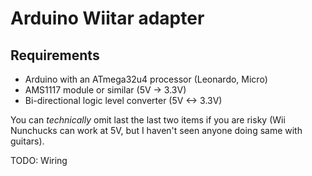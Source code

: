 # Arduino Wiitar adapter

## Requirements

* Arduino with an ATmega32u4 processor (Leonardo, Micro)
* AMS1117 module or similar (5V -> 3.3V)
* Bi-directional logic level converter (5V <-> 3.3V)

You can *technically* omit last the last two items if you are risky (Wii Nunchucks
can work at 5V, but I haven't seen anyone doing same with guitars).

TODO: Wiring